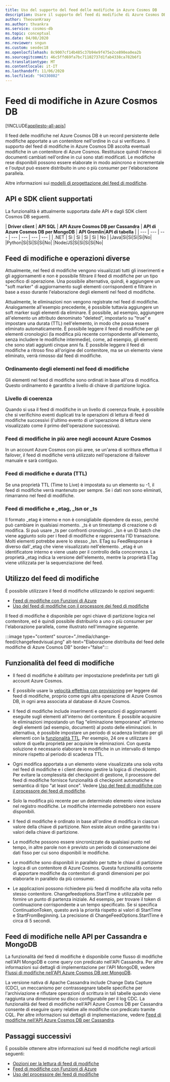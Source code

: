 ```yaml
---
title: Uso del supporto del feed delle modifiche in Azure Cosmos DB
description: Usare il supporto del feed di modifiche di Azure Cosmos DB per tenere traccia delle modifiche nei documenti, eseguire elaborazioni basate su eventi come i trigger e mantenere aggiornati i sistemi di cache e analisi.
author: TheovanKraay
ms.author: thvankra
ms.service: cosmos-db
ms.topic: conceptual
ms.date: 04/08/2020
ms.reviewer: sngun
ms.custom: seodec18
ms.openlocfilehash: 8c9007cf14b485c37b94e9f475e2ce890ea0ea2b
ms.sourcegitcommit: 46c5ffd69fa7bc71102737d1fab4338ca782b6f1
ms.translationtype: MT
ms.contentlocale: it-IT
ms.lasthandoff: 11/06/2020
ms.locfileid: "94330802"
---
```

# <a name="change-feed-in-azure-cosmos-db"></a>Feed di modifiche in Azure Cosmos DB
[!INCLUDE[appliesto-all-apis](includes/appliesto-all-apis.md)]

Il feed delle modifiche nel Azure Cosmos DB è un record persistente delle modifiche apportate a un contenitore nell'ordine in cui si verificano. Il supporto del feed di modifiche in Azure Cosmos DB ascolta eventuali modifiche in un contenitore di Azure Cosmos. Restituisce quindi l'elenco di documenti cambiati nell'ordine in cui sono stati modificati. Le modifiche rese disponibili possono essere elaborate in modo asincrono e incrementale e l'output può essere distribuito in uno o più consumer per l'elaborazione parallela.

Altre informazioni sui [modelli di progettazione del feed di modifiche](change-feed-design-patterns.md).

## <a name="supported-apis-and-client-sdks"></a>API e SDK client supportati

La funzionalità è attualmente supportata dalle API e dagli SDK client Cosmos DB seguenti.

| **Driver client** | **API SQL** | **API Azure Cosmos DB per Cassandra** | **API di Azure Cosmos DB per MongoDB** | **API Gremlin**|**API di tabella** |
| --- | --- | --- | --- | --- | --- | --- |
| .NET | Sì | Sì | Sì | Sì | No |
|Java|Sì|Sì|Sì|Sì|No|
|Python|Sì|Sì|Sì|Sì|No|
|Node/JS|Sì|Sì|Sì|Sì|No|

## <a name="change-feed-and-different-operations"></a>Feed di modifiche e operazioni diverse

Attualmente, nel feed di modifiche vengono visualizzati tutti gli inserimenti e gli aggiornamenti e non è possibile filtrare il feed di modifiche per un tipo specifico di operazione. Una possibile alternativa, quindi, è aggiungere un "soft marker" di aggiornamento sugli elementi corrispondenti e filtrare in base a esso durante l'elaborazione degli elementi nel feed di modifiche.

Attualmente, le eliminazioni non vengono registrate nel feed di modifiche. Analogamente all'esempio precedente, è possibile tuttavia aggiungere un soft marker sugli elementi da eliminare. È possibile, ad esempio, aggiungere all'elemento un attributo denominato "deleted", impostarlo su "true" e impostare una durata (TTL) nell'elemento, in modo che possa essere eliminato automaticamente. È possibile leggere il feed di modifiche per gli elementi cronologici (la modifica più recente corrispondente all'elemento, senza includere le modifiche intermedie), come, ad esempio, gli elementi che sono stati aggiunti cinque anni fa. È possibile leggere il feed di modifiche a ritroso fino all'origine del contenitore, ma se un elemento viene eliminato, verrà rimosso dal feed di modifiche.

### <a name="sort-order-of-items-in-change-feed"></a>Ordinamento degli elementi nel feed di modifiche

Gli elementi nel feed di modifiche sono ordinati in base all'ora di modifica. Questo ordinamento è garantito a livello di chiave di partizione logica.

### <a name="consistency-level"></a>Livello di coerenza

Quando si usa il feed di modifiche in un livello di coerenza finale, è possibile che si verifichino eventi duplicati tra le operazioni di lettura di feed di modifiche successivi (l'ultimo evento di un'operazione di lettura viene visualizzato come il primo dell'operazione successiva).

### <a name="change-feed-in-multi-region-azure-cosmos-accounts"></a>Feed di modifiche in più aree negli account Azure Cosmos

In un account Azure Cosmos con più aree, se un'area di scrittura effettua il failover, il feed di modifiche verrà utilizzato nell'operazione di failover manuale e sarà contiguo.

### <a name="change-feed-and-time-to-live-ttl"></a>Feed di modifiche e durata (TTL)

Se una proprietà TTL (Time to Live) è impostata su un elemento su -1, il feed di modifiche verrà mantenuto per sempre. Se i dati non sono eliminati, rimarranno nel feed di modifiche.  

### <a name="change-feed-and-_etag-_lsn-or-_ts"></a>Feed di modifiche e _etag, _lsn or _ts

Il formato _etag è interno e non è consigliabile dipendere da esso, perché può cambiare in qualsiasi momento. _ts è un timestamp di creazione o di modifica. Si può usare _ts per confronti cronologici. _lsn è un ID batch che viene aggiunto solo per i feed di modifiche e rappresenta l'ID transazione. Molti elementi potrebbe avere lo stesso _lsn. ETag su FeedResponse è diverso dall'_etag che viene visualizzato nell'elemento. _etag è un identificatore interno e viene usato per il controllo della concorrenza. La proprietà _etag indica la versione dell'elemento, mentre la proprietà ETag viene utilizzata per la sequenziazione del feed.

## <a name="working-with-change-feed"></a>Utilizzo del feed di modifiche

È possibile utilizzare il feed di modifiche utilizzando le opzioni seguenti:

* [Feed di modifiche con Funzioni di Azure](change-feed-functions.md)
* [Uso del feed di modifiche con il processore dei feed di modifiche](change-feed-processor.md) 

Il feed di modifiche è disponibile per ogni chiave di partizione logica nel contenitore, ed è quindi possibile distribuirlo a uno o più consumer per l'elaborazione parallela, come illustrato nell'immagine seguente.

:::image type="content" source="./media/change-feed/changefeedvisual.png" alt-text="Elaborazione distribuita del feed delle modifiche di Azure Cosmos DB" border="false":::

## <a name="features-of-change-feed"></a>Funzionalità del feed di modifiche

* Il feed di modifiche è abilitato per impostazione predefinita per tutti gli account Azure Cosmos.

* È possibile usare la [velocità effettiva con provisioning](request-units.md) per leggere dal feed di modifiche, proprio come ogni altra operazione di Azure Cosmos DB, in ogni area associata al database di Azure Cosmos.

* Il feed di modifiche include inserimenti e operazioni di aggiornamenti eseguite sugli elementi all'interno del contenitore. È possibile acquisire le eliminazioni impostando un flag "eliminazione temporanea" all'interno degli elementi (ad esempio, documenti) al posto delle eliminazioni. In alternativa, è possibile impostare un periodo di scadenza limitato per gli elementi con la [funzionalità TTL](time-to-live.md). Per esempio, 24 ore e utilizzare il valore di quella proprietà per acquisire le eliminazioni. Con questa soluzione è necessario elaborare le modifiche in un intervallo di tempo minore rispetto al periodo di scadenza TTL.

* Ogni modifica apportata a un elemento viene visualizzata una sola volta nel feed di modifiche e i client devono gestire la logica di checkpoint. Per evitare la complessità del checkpoint di gestione, il processore del feed di modifiche fornisce funzionalità di checkpoint automatiche e semantica di tipo "at least once". Vedere [Uso del feed di modifiche con il processore dei feed di modifiche](change-feed-processor.md).

* Solo la modifica più recente per un determinato elemento viene inclusa nel registro modifiche. Le modifiche intermedie potrebbero non essere disponibili.

* Il feed di modifiche è ordinato in base all'ordine di modifica in ciascun valore della chiave di partizione. Non esiste alcun ordine garantito tra i valori della chiave di partizione.

* Le modifiche possono essere sincronizzate da qualsiasi punto nel tempo, in altre parole non è previsto un periodo di conservazione dei dati fisso per cui sono disponibili le modifiche.

* Le modifiche sono disponibili in parallelo per tutte le chiavi di partizione logica di un contenitore di Azure Cosmos. Questa funzionalità consente di apportare modifiche da contenitori di grandi dimensioni per poi elaborarle in parallelo da più consumer.

* Le applicazioni possono richiedere più feed di modifiche alla volta nello stesso contenitore. Changefeedoptions.StartTime è utilizzabile per fornire un punto di partenza iniziale. Ad esempio, per trovare il token di continuazione corrispondente a un tempo specificato. Se si specifica ContinuationToken, questo avrà la priorità rispetto ai valori di StartTime e StartFromBeginning. La precisione di ChangeFeedOptions.StartTime è circa di 5 secondi.

## <a name="change-feed-in-apis-for-cassandra-and-mongodb"></a>Feed di modifiche nelle API per Cassandra e MongoDB

La funzionalità del feed di modifiche è disponibile come flusso di modifiche nell'API MongoDB e come query con predicato nell'API Cassandra. Per altre informazioni sui dettagli di implementazione per l'API MongoDB, vedere [Flussi di modifiche nell'API Azure Cosmos DB per MongoDB](mongodb-change-streams.md).

La versione nativa di Apache Cassandra include Change Data Capture (CDC), un meccanismo per contrassegnare tabelle specifiche per l'archiviazione e rifiutare operazioni di scrittura in tali tabelle quando viene raggiunta una dimensione su disco configurabile per il log CDC. La funzionalità del feed di modifiche nell'API Azure Cosmos DB per Cassandra consente di eseguire query relative alle modifiche con predicato tramite CQL. Per altre informazioni sui dettagli di implementazione, vedere [Feed di modifiche nell'API Azure Cosmos DB per Cassandra](cassandra-change-feed.md).

## <a name="next-steps"></a>Passaggi successivi

È possibile ottenere altre informazioni sul feed di modifiche negli articoli seguenti:

* [Opzioni per la lettura di feed di modifiche](read-change-feed.md)
* [Feed di modifiche con Funzioni di Azure](change-feed-functions.md)
* [Uso del processore dei feed di modifiche](change-feed-processor.md)
